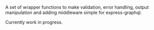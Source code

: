 A set of wrapper functions to make validation, error handling, output manipulation and adding middleware simple for express-graphql.

Currently work in progress.